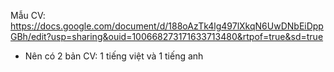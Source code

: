 Mẫu CV: https://docs.google.com/document/d/188oAzTk4lg497lXkqN6UwDNbEiDppGBh/edit?usp=sharing&ouid=100668273171633713480&rtpof=true&sd=true

- Nên có 2 bản CV: 1 tiếng việt và 1 tiếng anh
